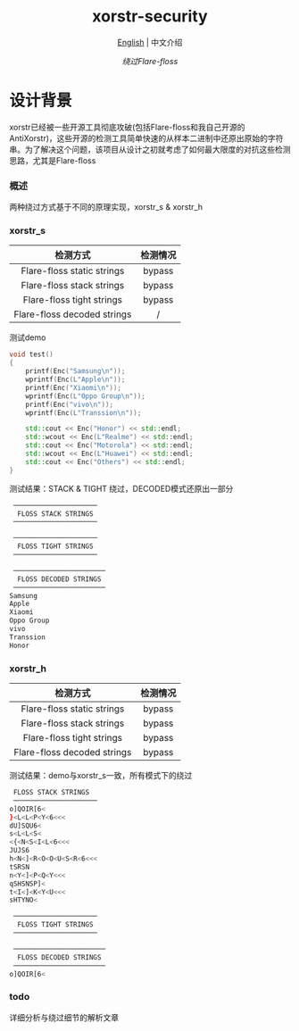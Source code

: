 <h1 align="center">
<span>xorstr-security</span>
</h1>
<p align="center">
    <a href="./README.md">English</a> | 中文介绍
</p>
<p align="center">
    <em>绕过Flare-floss</em><br>
</p>

# 设计背景
xorstr已经被一些开源工具彻底攻破(包括Flare-floss和我自己开源的AntiXorstr)，这些开源的检测工具简单快速的从样本二进制中还原出原始的字符串。为了解决这个问题，该项目从设计之初就考虑了如何最大限度的对抗这些检测思路，尤其是Flare-floss

### 概述

两种绕过方式基于不同的原理实现，xorstr_s & xorstr_h

### xorstr_s

|            检测方式          |检测情况|
| :-------------------------: | :----: |
| Flare-floss static strings  | bypass |
|  Flare-floss stack strings  | bypass |
|  Flare-floss tight strings  | bypass |
| Flare-floss decoded strings |   /    |

测试demo

```cpp
void test()
{
    printf(Enc("Samsung\n"));
    wprintf(Enc(L"Apple\n"));
    printf(Enc("Xiaomi\n"));
    wprintf(Enc(L"Oppo Group\n"));
    printf(Enc("vivo\n"));
    wprintf(Enc(L"Transsion\n"));

    std::cout << Enc("Honor") << std::endl;
    std::wcout << Enc(L"Realme") << std::endl;
    std::cout << Enc("Motorola") << std::endl;
    std::wcout << Enc(L"Huawei") << std::endl;
    std::cout << Enc("Others") << std::endl;
}
```

测试结果：STACK & TIGHT 绕过，DECODED模式还原出一部分

```bash
 ─────────────────────
  FLOSS STACK STRINGS
 ─────────────────────

 ─────────────────────
  FLOSS TIGHT STRINGS
 ─────────────────────

 ───────────────────────
  FLOSS DECODED STRINGS
 ───────────────────────
Samsung
Apple
Xiaomi
Oppo Group
vivo
Transsion
Honor
```

### xorstr_h

|            检测方式          |检测情况|
| :-------------------------: | :----: |
| Flare-floss static strings  | bypass |
|  Flare-floss stack strings  | bypass |
|  Flare-floss tight strings  | bypass |
| Flare-floss decoded strings | bypass |

测试结果：demo与xorstr_s一致，所有模式下的绕过

```bash
 FLOSS STACK STRINGS
 ─────────────────────
o]QOIR[6<
}<L<L<P<Y<6<<<
dU]SQU6<
s<L<L<S<
<{<N<S<I<L<6<<<
JUJS6
h<N<]<R<O<O<U<S<R<6<<<
tSRSN
n<Y<]<P<Q<Y<<<
qSHSNSP]<
t<I<]<K<Y<U<<<
sHTYNO<

 ─────────────────────
  FLOSS TIGHT STRINGS
 ─────────────────────

 ───────────────────────
  FLOSS DECODED STRINGS
 ───────────────────────
o]QOIR[6<
```

### **todo**

详细分析与绕过细节的解析文章
